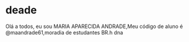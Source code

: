 # deade
Olá a todos, eu sou MARIA APARECIDA ANDRADE,Meu código de aluno é @maandrade61,moradia de estudantes BR.h
dna
